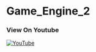 # Game_Engine_2

### **View On Youtube**

[![YouTube](http://img.youtube.com/vi/IXdbCU3Mt_c&t/294.jpg)](https://www.youtube.com/watch?v=IXdbCU3Mt_c&t=120s)
